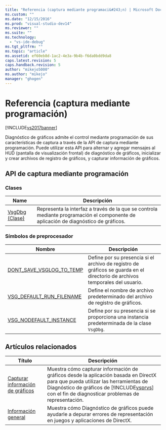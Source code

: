 ```yaml
---
title: "Referencia (captura mediante programaci&#243;n) | Microsoft Docs"
ms.custom: ""
ms.date: "12/15/2016"
ms.prod: "visual-studio-dev14"
ms.reviewer: ""
ms.suite: ""
ms.technology: 
  - "vs-ide-debug"
ms.tgt_pltfrm: ""
ms.topic: "article"
ms.assetid: ef60eb8d-1ac2-4e3a-9b4b-f6da0bdd9da8
caps.latest.revision: 5
caps.handback.revision: 5
author: "mikejo5000"
ms.author: "mikejo"
manager: "ghogen"
---
```

# Referencia (captura mediante programaci&#243;n)
[!INCLUDE[vs2017banner](../code-quality/includes/vs2017banner.md)]

Diagnóstico de gráficos admite el control mediante programación de sus características de captura a través de la API de captura mediante programación.  Puede utilizar esta API para alternar y agregar mensajes al HUD \(pantalla de visualización frontal\) de diagnóstico de gráficos, inicializar y crear archivos de registro de gráficos, y capturar información de gráficos.  
  
## API de captura mediante programación  
  
### Clases  
  
|Name|Descripción|  
|----------|-----------------|  
|[VsgDbg \(Clase\)](../debugger/vsgdbg-class.md)|Representa la interfaz a través de la que se controla mediante programación el componente de aplicación de diagnóstico de gráficos.|  
  
### Símbolos de preprocesador  
  
|Nombre|Descripción|  
|------------|-----------------|  
|[DONT\_SAVE\_VSGLOG\_TO\_TEMP](../debugger/dont-save-vsglog-to-temp.md)|Define por su presencia si el archivo de registro de gráficos se guarda en el directorio de archivos temporales del usuario.|  
|[VSG\_DEFAULT\_RUN\_FILENAME](../debugger/vsg-default-run-filename.md)|Define el nombre de archivo predeterminado del archivo de registro de gráficos.|  
|[VSG\_NODEFAULT\_INSTANCE](../debugger/vsg-nodefault-instance.md)|Define por su presencia si se proporciona una instancia predeterminada de la clase `VsgDbg`.|  
  
## Artículos relacionados  
  
|Título|Descripción|  
|------------|-----------------|  
|[Capturar información de gráficos](../debugger/capturing-graphics-information.md)|Muestra cómo capturar información de gráficos desde la aplicación basada en DirectX para que pueda utilizar las herramientas de Diagnóstico de gráficos de [!INCLUDE[vsprvs](../code-quality/includes/vsprvs_md.md)] con el fin de diagnosticar problemas de representación.|  
|[Información general](../debugger/overview-of-visual-studio-graphics-diagnostics.md)|Muestra cómo Diagnóstico de gráficos puede ayudarle a depurar errores de representación en juegos y aplicaciones de DirectX.|